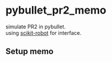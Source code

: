 # pybullet_pr2_memo
simulate PR2 in pybullet.  
using [scikit-robot](https://scikit-robot.readthedocs.io/en/latest/) for interface.  

## Setup memo
